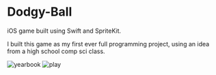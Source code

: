 # Dodgy-Ball
iOS game built using Swift and SpriteKit.

I built this game as my first ever full programming project, using an idea from a high school comp sci class. 


![yearbook](https://user-images.githubusercontent.com/13446321/152845545-c8243532-4de3-49c3-ae00-d386358e57cc.JPG)
![play](https://user-images.githubusercontent.com/13446321/152845552-167236e9-8d2e-4c9c-8bf3-93f8fc1e1b8f.jpeg)
